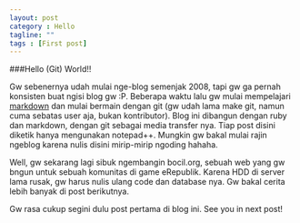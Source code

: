 ```yaml
---
layout: post
category : Hello
tagline: ""
tags : [First post]
---
```


###Hello (Git) World!!


Gw sebenernya udah mulai nge-blog semenjak 2008, tapi gw ga pernah konsisten buat ngisi blog gw :P. Beberapa waktu lalu gw mulai mempelajari [markdown][1] dan mulai bermain dengan git (gw udah lama make git, namun cuma sebatas user aja, bukan kontributor). Blog ini dibangun dengan ruby dan markdown, dengan git sebagai media transfer nya. Tiap post disini diketik hanya mengunakan notepad++. Mungkin gw bakal mulai rajin ngeblog karena nulis disini mirip-mirip ngoding hahaha.


Well, gw sekarang lagi sibuk ngembangin bocil.org, sebuah web yang gw bngun untuk sebuah komunitas di game eRepublik. Karena HDD di server lama rusak, gw harus nulis ulang code dan database nya. Gw bakal cerita lebih banyak di post berikutnya.

Gw rasa cukup segini dulu post pertama di blog ini. See you in next post!

[1]:http://daringfireball.net/projects/markdown/